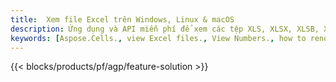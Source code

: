 ```yaml
---
title:  Xem file Excel trên Windows, Linux & macOS
description: Ứng dụng và API miễn phí để xem các tệp XLS, XLSX, XLSB, XLT, XLTX, XLTM, XLSM và ODS
keywords: [Aspose.Cells., view Excel files., View Numbers., how to render Excel document., load and display Excel files., Excel File Viewer]
---
```

{{< blocks/products/pf/agp/feature-solution >}} 

